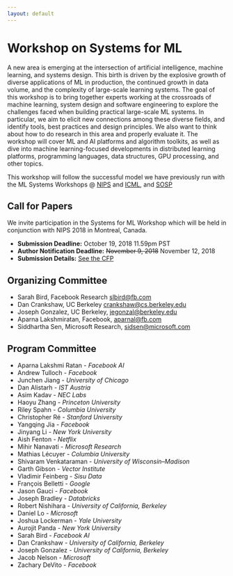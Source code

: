 ```yaml
---
layout: default
---
```


# Workshop on Systems for ML 

A new area is emerging at the intersection of artificial intelligence, machine learning, and systems design. This birth is driven by the explosive growth of diverse applications of ML in production, the continued growth in data volume, and the complexity of large-scale learning systems. The goal of this workshop is to bring together experts working at the crossroads of machine learning, system design and software engineering to explore the challenges faced when building practical large-scale ML systems. In particular, we aim to elicit new connections among these diverse fields, and identify tools, best practices and design principles. We also want to think about how to do research in this area and properly evaluate it. The workshop will cover ML and AI platforms and algorithm toolkits, as well as dive into machine learning-focused developments in distributed learning platforms, programming languages, data structures, GPU processing, and other topics.

This workshop will follow the successful model we have previously run with the ML Systems Workshops @ [NIPS](http://learningsys.org/nips17/) and [ICML](https://sites.google.com/site/mlsys2016/), and [SOSP](http://learningsys.org/sosp17/)

## Call for Papers

We invite participation in the Systems for ML Workshop which will be held in conjunction with NIPS 2018 in Montreal, Canada.

* **Submission Deadline:** October 19, 2018 11.59pm PST
* **Author Notification Deadline:** ~~November 9, 2018~~ November 12, 2018
* **Submission Details:** [See the CFP](/nips18/cfp.html)


## Organizing Committee
+ Sarah Bird, Facebook Research <slbird@fb.com>
+ Dan Crankshaw, UC Berkeley <crankshaw@cs.berkeley.edu>
+ Joseph Gonzalez, UC Berkeley, <jegonzal@berkeley.edu>
+ Aparna Lakshmiratan, Facebook, <aparnal@fb.com>
+ Siddhartha Sen, Microsoft Research, <sidsen@microsoft.com>

## Program Committee

+ Aparna Lakshmi Ratan - *Facebook AI*
+ Andrew Tulloch - *Facebook*
+ Junchen Jiang - *University of Chicago*
+ Dan Alistarh - *IST Austria*
+ Asim Kadav - *NEC Labs*
+ Haoyu Zhang - *Princeton University*
+ Riley Spahn - *Columbia University*
+ Christopher Ré - *Stanford University*
+ Yangqing Jia - *Facebook*
+ Jinyang Li - *New York University*
+ Aish Fenton - *Netflix*
+ Mihir Nanavati - *Microsoft Research*
+ Mathias Lécuyer - *Columbia University*
+ Shivaram Venkataraman - *University of Wisconsin–Madison*
+ Garth Gibson - *Vector Institute*
+ Vladimir Feinberg - *Sisu Data*
+ François Belletti - *Google*
+ Jason Gauci - *Facebook*
+ Joseph Bradley - *Databricks*
+ Robert Nishihara - *University of California, Berkeley*
+ Daniel Lo - *Microsoft*
+ Joshua Lockerman - *Yale University*
+ Aurojit Panda - *New York University*
+ Sarah Bird - *Facebook AI*
+ Dan Crankshaw - *University of California, Berkeley*
+ Joseph Gonzalez - *University of California, Berkeley*
+ Jacob Nelson - *Microsoft*
+ Zachary DeVito - *Facebook*
